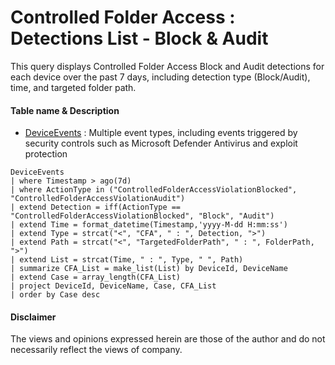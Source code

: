 # Controlled Folder Access :  Detections List - Block & Audit
This query displays Controlled Folder Access Block and Audit detections for each device over the past 7 days, including detection type (Block/Audit), time, and targeted folder path.

#### Table name & Description
- [DeviceEvents](https://learn.microsoft.com/en-us/microsoft-365/security/defender/advanced-hunting-deviceevents-table?view=o365-worldwide) :	Multiple event types, including events triggered by security controls such as Microsoft Defender Antivirus and exploit protection

```kusto
DeviceEvents
| where Timestamp > ago(7d)
| where ActionType in ("ControlledFolderAccessViolationBlocked", "ControlledFolderAccessViolationAudit")
| extend Detection = iff(ActionType == "ControlledFolderAccessViolationBlocked", "Block", "Audit")
| extend Time = format_datetime(Timestamp,'yyyy-M-dd H:mm:ss')
| extend Type = strcat("<", "CFA", " : ", Detection, ">")
| extend Path = strcat("<", "TargetedFolderPath", " : ", FolderPath, ">")
| extend List = strcat(Time, " : ", Type, " ", Path)
| summarize CFA_List = make_list(List) by DeviceId, DeviceName
| extend Case = array_length(CFA_List)
| project DeviceId, DeviceName, Case, CFA_List
| order by Case desc 
```

#### <Result>

#### Disclaimer
The views and opinions expressed herein are those of the author and do not necessarily reflect the views of company.
